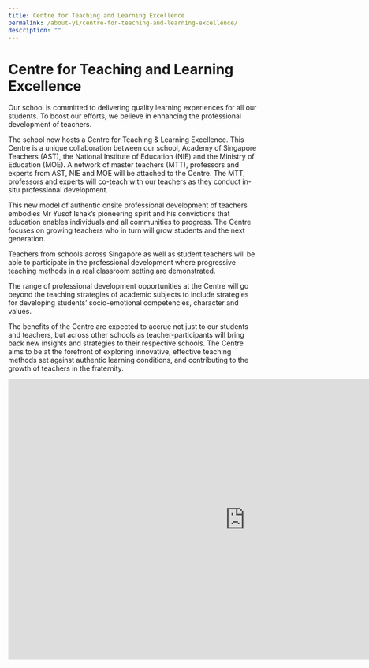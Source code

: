 ```yaml
---
title: Centre for Teaching and Learning Excellence
permalink: /about-yi/centre-for-teaching-and-learning-excellence/
description: ""
---
```

# **Centre for Teaching and Learning Excellence**

Our school is committed to delivering quality learning experiences for all our students. To boost our efforts, we believe in enhancing the professional development of teachers.

The school now hosts a Centre for Teaching &amp; Learning Excellence. This Centre is a unique collaboration between our school, Academy of Singapore Teachers (AST), the National Institute of Education (NIE) and the Ministry of Education (MOE). A network of master teachers (MTT), professors and experts from AST, NIE and MOE will be attached to the Centre. The MTT, professors and experts will co-teach with our teachers as they conduct in-situ professional development.

This new model of authentic onsite professional development of teachers embodies Mr Yusof Ishak’s pioneering spirit and his convictions that education enables individuals and all communities to progress. The Centre focuses on growing teachers who in turn will grow students and the next generation.

Teachers from schools across Singapore as well as student teachers will be able to participate in the professional development where progressive teaching methods in a real classroom setting are demonstrated.

The range of professional development opportunities at the Centre will go beyond the teaching strategies of academic subjects to include strategies for developing students’ socio-emotional competencies, character and values.

The benefits of the Centre are expected to accrue not just to our students and teachers, but across other schools as teacher-participants will bring back new insights and strategies to their respective schools. The Centre aims to be at the forefront of exploring innovative, effective teaching methods set against authentic learning conditions, and contributing to the growth of teachers in the fraternity.

<iframe allowfullscreen="true" height="569" width="960" frameborder="0" src="https://docs.google.com/presentation/d/e/2PACX-1vRkYqKxspwnzV9-KvZFpgNtjr0RYXoVQtnTTF1Ii5dknILLeLl40Ug5vtcmggQGvANwLAArvTZ9tB-J/embed?start=true&amp;loop=true&amp;delayms=10000"></iframe>